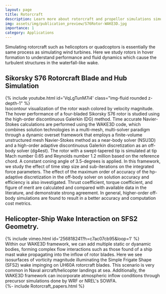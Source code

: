 ```yaml
---
layout: page
title: Rotorcraft
description: Learn more about rotorcraft and propellor simulations simulations using WAKE3D.
img: assets/img/publication_preview/S76Rotor-WAKE3D.jpg
importance: 1
category: Applications
---
```


Simulating rotorcraft such as helicoptors or quadcoptors is essentially the same process as simulating wind turbines. 
Here we study rotors in hover formation to understand performance and fluid dynamics which cause the turbulent structures in the waterfall-like wake.

<h2>Sikorsky S76 Rotorcraft Blade and Hub Simulation</h2>
<div class="row">
    <div class="col-sm mt-3 mt-md-0">
	{% include youtube.html id='VqLgTunM7i4' class="img-fluid rounded z-depth-1" %}
    </div>
</div>
<div class="caption">
    Isocontour visualization of the rotor wash colored by velocity magnitude.
</div>
The hover performance of a four-bladed Sikorsky S76 rotor is studied using the high-order discontinuous Galerkin (DG) method. Time accurate Navier-Stokes calculations are performed using the WAKE3D code, which combines solution technologies in a multi-mesh, multi-solver paradigm through a dynamic overset framework that employs a finite-volume unstructured mesh Navier-Stokes method as a near-body solver (NSU3D) and a high-order adaptive discontinuous Galerkin discretization as an off-body solver (dg4est). The rotor with a swept-tapered tip is simulated at tip Mach number 0.65 and Reynolds number 1.2 million based on the reference chord. A constant coning angle of 3.5-degrees is applied. In this framework, we study the effect of time step size and sub-iterations on the integrated force parameters. The effect of the maximum order of accuracy of the hp-adaptive discretization in the off-body solver on solution accuracy and efficiency is also investigated. Thrust coefficient, torque coefficient, and figure of merit are calculated and compared with available data in the literature, and demonstrate strong agreement. In general, higher-order off-body simulations are found to result in a better accuracy and computation cost metrics.

<h2>Helicopter-Ship Wake Interaction on SFS2 Geometry.</h2>
<div class="row">
    <div class="col-sm mt-3 mt-md-0">
        {% include vimeo.html id='256818241?h=c7ac07cb95&loop=1' %}
    </div>
</div>
Within our WAKE3D framework, we can add multiple static or dyanamic bodies, forming complex flow interactions such as those found of a ship mast wake propagating into the inflow of rotor blades. Here we see isosurfaces of vorticity magnitude illuminating the Simple Frigate Shape (SFS2) wake impinging on UH60A rotorcraft blades. This scenario is very common in Naval aircraft/helicopter landings at sea. Additionally, the WAKE3D framework can incorporate atmospheric inflow conditions through precursor simulations done by WRF or NREL's SOWFA.

<article>
    {%- include Rotorcraft_papers.html %}
</article>
